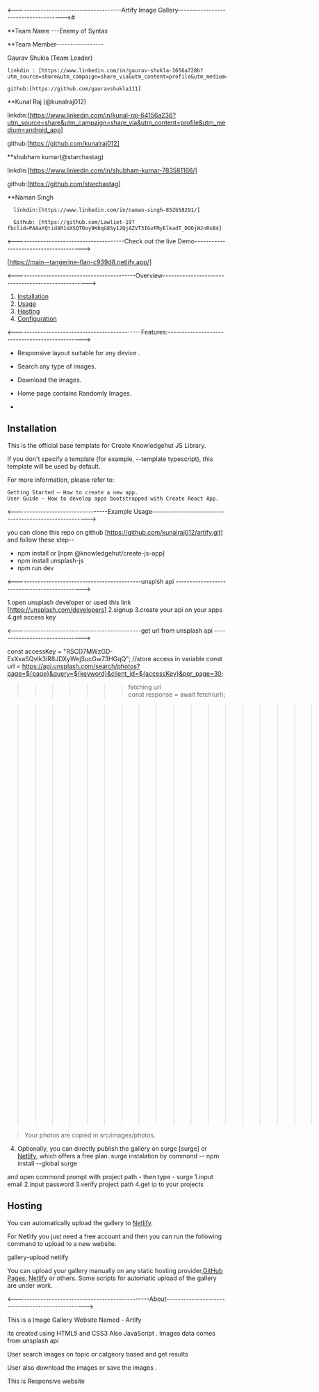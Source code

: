 <--------------------------------------Artify Image Gallery-------------------------------------># 

**Team Name ---Enemy of Syntax

**Team Member-----------------

 Gaurav Shukla (Team Leader) 
 
    linkdin : [https://www.linkedin.com/in/gaurav-shukla-1656a728b?utm_source=share&utm_campaign=share_via&utm_content=profile&utm_medium=android_app]
    
    github:[https://github.com/gauravshukla111]
    

**Kunal Raj (@kunalraj012)   


  linkdin:[https://www.linkedin.com/in/kunal-raj-64156a236?utm_source=share&utm_campaign=share_via&utm_content=profile&utm_medium=android_app]
  
  github:[https://github.com/kunalraj012]
  


**shubham kumar(@starchastag)    


  linkdin:[https://www.linkedin.com/in/shubham-kumar-783581166/]
  
  github:[https://github.com/starchastag]

  

**Naman Singh 

      linkdin:[https://www.linkedin.com/in/naman-singh-852b58291/]
      
      Github: [https://github.com/Lawliet-19?fbclid=PAAaYQtid4R1oXSQT0oy9K6qG8Sy12QjAZVT3IGvFMyElkadT_DOOjWJnRxB4]

      
<---------------------------------------Check out the live Demo-------------------------------------->  


[https://main--tangerine-flan-c939d8.netlify.app/]




<-------------------------------------------Overview--------------------------------------------------->


1. [Installation](#installation)
2. [Usage](#usage)
3. [Hosting](#hosting)
4. [Configuration](#configuration)



<---------------------------------------------Features:----------------------------------------------->   


* Responsive layout suitable for any device .
* Search any type of images.
* Download the images.
* Home page contains Randomly Images.

* 

## Installation


  
This is the official base template for Create Knowledgehut JS Library.

If you don't specify a template (for example, --template typescript), this template will be used by default.

For more information, please refer to:

    Getting Started – How to create a new app.
    User Guide – How to develop apps bootstrapped with Create React App.


<---------------------------------Example Usage-------------------------------------------------------> 



you can clone this repo on github  [https://github.com/kunalraj012/artify.git]  
and follow these step--
* npm install or [npm @knowledgehut/create-js-app]
* npm install unsplash-js
* npm run dev



<---------------------------------------------unsplsh api --------------------------------------------->


1.open unsplash developer or used this link [https://unsplash.com/developers]
2.signup 
3.create your api on your apps 
4.get access key




<---------------------------------------------get url from unsplash api ------------------------------->



const accessKey = "RSCD7MWzGD-ExXxaSQvIk3iR8JDXyWejSucGw73HGqQ";  //store access in variable
 const url = https://api.unsplash.com/search/photos?page=${page}&query=${keyword}&client_id=${accessKey}&per_page=30;
  >>>>>>>fetching url              
  const response = await fetch(url);

  >>>>>>>>>>>>>>>>>>>>> get data from api in json format
  const data = await response.json();


> Your photos are copied in src/images/photos.

4. Optionally, you can directly publish the gallery on surge [surge] or [Netlify](https://www.netlify.com/), which offers a free plan. surge instalation by commond
                       -- npm install --global surge

   

and open commond prompt with project path - then type      - surge
1.input email
2.input password
3.verify project path
4.get ip to your projects


## Hosting

You can automatically upload the gallery to [Netlify](https://www.netlify.com/).

For Netlify you just need a free account and then you can run the following command to upload to a new website.

gallery-upload netlify



You can upload your gallery manually on any static hosting provider,[GitHub Pages](https://pages.github.com/), [Netlify](https://www.netlify.com/) or others. Some scripts for automatic upload of the gallery are under work.


<------------------------------------------------About-------------------------------------------------> 

This is a  Image Gallery Website Named - Artify 

its created using HTML5 and CSS3 Also JavaScript . Images data comes from unsplash api 

User search images on topic or catgeory based and get results

User also download the images or save the images .

This is Responsive website
